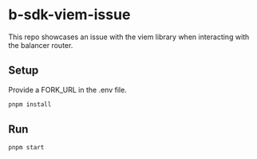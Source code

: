 # b-sdk-viem-issue

This repo showcases an issue with the viem library when interacting with the balancer router.

## Setup

Provide a FORK_URL in the .env file.

```bash
pnpm install
```

## Run

```bash
pnpm start
```
